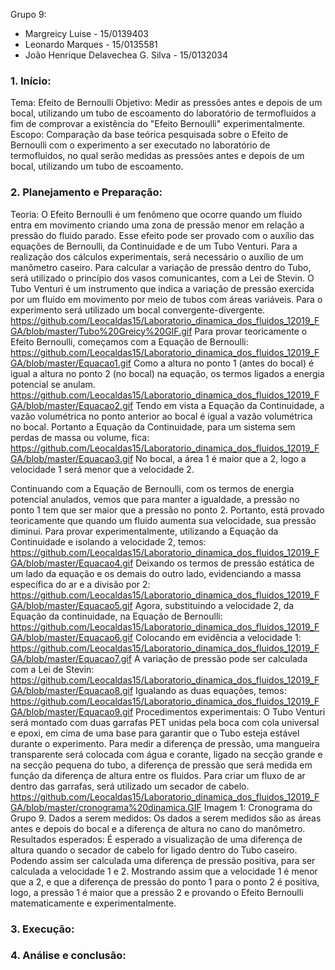 Grupo 9:
- Margreicy Luise - 15/0139403
- Leonardo Marques - 15/0135581
- João Henrique Delavechea G. Silva - 15/0132034

### 1.	Início:
Tema: Efeito de Bernoulli
Objetivo:
Medir as pressões antes e depois de um bocal, utilizando um tubo de escoamento do laboratório de termofluidos a fim de comprovar a existência do "Efeito Bernoulli" experimentalmente.
Escopo:
Comparação da base teórica pesquisada sobre o Efeito de Bernoulli com o experimento a ser executado no laboratório de termofluidos, no qual serão medidas as pressões antes e depois de um bocal, utilizando um tubo de escoamento.

### 2.	Planejamento e Preparação:
Teoria:
O Efeito Bernoulli é um fenômeno que ocorre quando um fluido entra em movimento criando uma zona de pressão menor em relação a pressão do fluido parado. Esse efeito pode ser provado com o auxílio das equações de Bernoulli, da Continuidade e de um Tubo Venturi. Para a realização dos cálculos experimentais, será necessário o auxílio de um manômetro caseiro. Para calcular a variação de pressão dentro do Tubo, será utilizado o princípio dos vasos comunicantes, com a Lei de Stevin. O Tubo Venturi é um instrumento que indica a variação de pressão exercida por um fluido em movimento por meio de  tubos com áreas variáveis. Para o experimento será utilizado um bocal convergente-divergente.
https://github.com/Leocaldas15/Laboratorio_dinamica_dos_fluidos_12019_FGA/blob/master/Tubo%20Greicy%20GIF.gif
Para provar teoricamente o Efeito Bernoulli, começamos com a Equação de Bernoulli:
https://github.com/Leocaldas15/Laboratorio_dinamica_dos_fluidos_12019_FGA/blob/master/Equacao1.gif
Como a altura no ponto 1 (antes do bocal) é igual a altura no ponto 2 (no bocal) na equação, os termos ligados a energia potencial se anulam.
https://github.com/Leocaldas15/Laboratorio_dinamica_dos_fluidos_12019_FGA/blob/master/Equacao2.gif
 Tendo em vista a Equação da Continuidade, a vazão volumétrica no ponto anterior ao bocal é igual a vazão volumétrica no bocal. Portanto a Equação da Continuidade, para um sistema sem perdas de massa ou volume, fica:
 https://github.com/Leocaldas15/Laboratorio_dinamica_dos_fluidos_12019_FGA/blob/master/Equacao3.gif
 No bocal, a área 1 é maior que a 2, logo a velocidade 1 será menor que a velocidade 2.
  
  Continuando com a Equação de Bernoulli, com os termos de energia potencial anulados, vemos que para manter a igualdade, a pressão no ponto 1 tem que ser maior que a pressão no ponto 2. Portanto, está provado teoricamente que quando um fluido aumenta sua velocidade, sua pressão diminui.
  Para provar experimentalmente, utilizando a Equação da Continuidade e isolando a velocidade 2, temos:
https://github.com/Leocaldas15/Laboratorio_dinamica_dos_fluidos_12019_FGA/blob/master/Equacao4.gif
 Deixando os termos de pressão estática de um lado da equação e os demais do outro lado, evidenciando a massa específica do ar e a divisão por 2:
 https://github.com/Leocaldas15/Laboratorio_dinamica_dos_fluidos_12019_FGA/blob/master/Equacao5.gif
 Agora, substituindo a velocidade 2, da Equação da continuidade, na Equação de Bernoulli:
https://github.com/Leocaldas15/Laboratorio_dinamica_dos_fluidos_12019_FGA/blob/master/Equacao6.gif
 Colocando em evidência a velocidade 1:
 https://github.com/Leocaldas15/Laboratorio_dinamica_dos_fluidos_12019_FGA/blob/master/Equacao7.gif
 A variação de pressão pode ser calculada com a Lei de Stevin:
 https://github.com/Leocaldas15/Laboratorio_dinamica_dos_fluidos_12019_FGA/blob/master/Equacao8.gif
  Igualando as duas equações, temos:
https://github.com/Leocaldas15/Laboratorio_dinamica_dos_fluidos_12019_FGA/blob/master/Equacao9.gif
 Procedimentos experimentais:
O Tubo Venturi será montado com duas garrafas PET unidas pela boca com cola universal e epoxi, em cima de uma base para garantir que o Tubo esteja estável durante o experimento. Para medir a diferença de pressão, uma mangueira transparente será colocada com água e corante, ligado na secção grande e na secção pequena do tubo, a diferença de pressão que será medida em função da diferença de altura entre os fluidos. Para criar um fluxo de ar dentro das garrafas, será utilizado um secador de cabelo.
https://github.com/Leocaldas15/Laboratorio_dinamica_dos_fluidos_12019_FGA/blob/master/cronograma%20dinamica.GIF
 Imagem 1: Cronograma do Grupo 9.
Dados a serem medidos:
Os dados a serem medidos são as áreas antes e depois do bocal e a diferença de altura no cano do manômetro.
Resultados esperados:
 É esperado a visualização de uma diferença de altura quando o secador de cabelo for ligado dentro do Tubo caseiro. Podendo assim ser calculada uma diferença de pressão positiva, para ser calculada a velocidade 1 e 2. Mostrando assim que a velocidade 1 é menor que a 2, e que a diferença de pressão do ponto 1 para o ponto 2 é positiva, logo, a pressão 1 é maior que a pressão 2 e provando o Efeito Bernoulli matematicamente e experimentalmente.

### 3.	Execução:

### 4.	Análise e conclusão:
